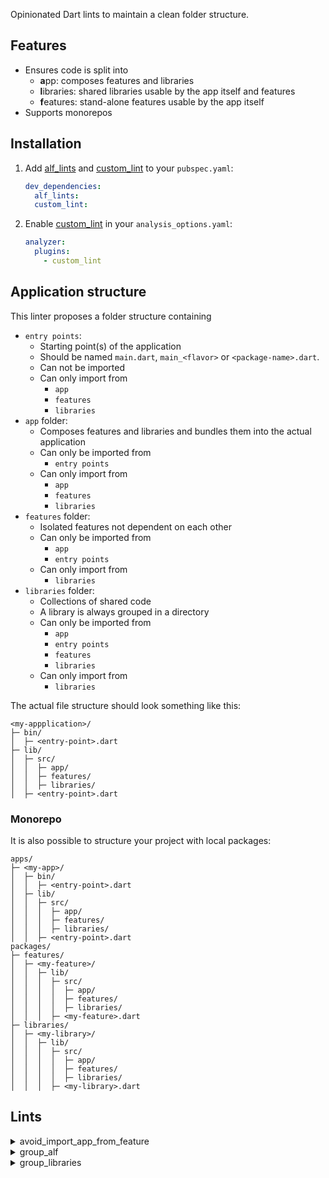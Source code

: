 Opinionated Dart lints to maintain a clean folder structure.

## Features

- Ensures code is split into
  - **a**pp: composes features and libraries
  - **l**ibraries: shared libraries usable by the app itself and features
  - **f**eatures: stand-alone features usable by the app itself
- Supports monorepos

## Installation

1. Add [alf_lints](https://pub.dev/packages/alf_lints) and [custom_lint](https://pub.dev/packages/custom_lint) to your `pubspec.yaml`:
   ```yaml
   dev_dependencies:
     alf_lints:
     custom_lint:
   ```
2. Enable [custom_lint](https://pub.dev/packages/custom_lint) in your `analysis_options.yaml`:
   ```yaml
   analyzer:
     plugins:
       - custom_lint
   ```

## Application structure

This linter proposes a folder structure containing

- `entry points`:
  - Starting point(s) of the application
  - Should be named `main.dart`, `main_<flavor>` or `<package-name>.dart`.
  - Can not be imported
  - Can only import from
    - `app`
    - `features`
    - `libraries`
- `app` folder:
  - Composes features and libraries and bundles them into the actual application
  - Can only be imported from
    - `entry points`
  - Can only import from
    - `app`
    - `features`
    - `libraries`
- `features` folder:
  - Isolated features not dependent on each other
  - Can only be imported from
    - `app`
    - `entry points`
  - Can only import from
    - `libraries`
- `libraries` folder:
  - Collections of shared code
  - A library is always grouped in a directory
  - Can only be imported from
    - `app`
    - `entry points`
    - `features`
    - `libraries`
  - Can only import from
    - `libraries`

The actual file structure should look something like this:

```
<my-appplication>/
├─ bin/
│  ├─ <entry-point>.dart
├─ lib/
│  ├─ src/
│  │  ├─ app/
│  │  ├─ features/
│  │  ├─ libraries/
│  ├─ <entry-point>.dart
```

### Monorepo

It is also possible to structure your project with local packages:

```
apps/
├─ <my-app>/
│  ├─ bin/
│  │  ├─ <entry-point>.dart
│  ├─ lib/
│  │  ├─ src/
│  │  │  ├─ app/
│  │  │  ├─ features/
│  │  │  ├─ libraries/
│  │  ├─ <entry-point>.dart
packages/
├─ features/
│  ├─ <my-feature>/
│  │  ├─ lib/
│  │  │  ├─ src/
│  │  │  │  ├─ app/
│  │  │  │  ├─ features/
│  │  │  │  ├─ libraries/
│  │  │  ├─ <my-feature>.dart
├─ libraries/
│  ├─ <my-library>/
│  │  ├─ lib/
│  │  │  ├─ src/
│  │  │  │  ├─ app/
│  │  │  │  ├─ features/
│  │  │  │  ├─ libraries/
│  │  │  ├─ <my-library>.dart
```

## Lints

<details>
  <summary>avoid_import_app_from_feature</summary>

  - Ensures that features don't import composing app code.
</details>

<details>
  <summary>group_alf</summary>

  - Ensures that files are placed and named according to the alf-linting conventions. Files should either
    - be a valid entry point placed in `lib/` or `bin/` directory and named `main.dart`, `main_<flavor>.dart` or `<packageName>.dart`
    - or placed within the `app`, `libraries` or `features` folder contained in the `lib/` or `lib/src/` folder.
</details>

<details>
  <summary>group_libraries</summary>

  - Ensures that files within the `libraries` folder are grouped into another folder.
</details>